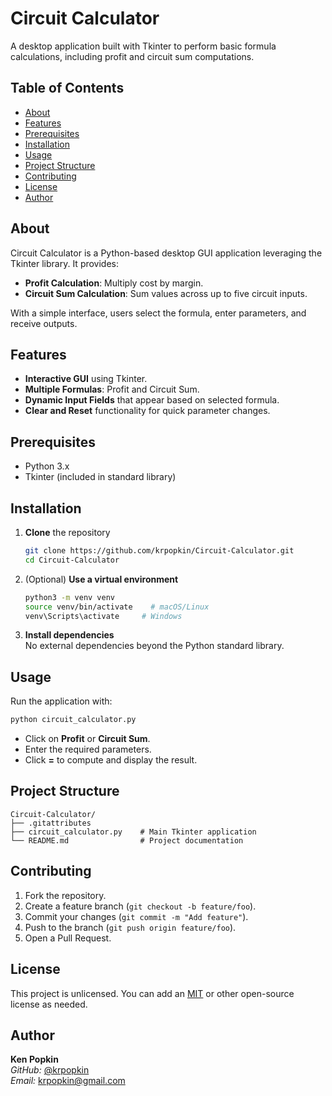 # Circuit Calculator

A desktop application built with Tkinter to perform basic formula calculations, including profit and circuit sum computations.

## Table of Contents

- [About](#about)  
- [Features](#features)  
- [Prerequisites](#prerequisites)  
- [Installation](#installation)  
- [Usage](#usage)  
- [Project Structure](#project-structure)  
- [Contributing](#contributing)  
- [License](#license)  
- [Author](#author)

## About

Circuit Calculator is a Python-based desktop GUI application leveraging the Tkinter library. It provides:

- **Profit Calculation**: Multiply cost by margin.  
- **Circuit Sum Calculation**: Sum values across up to five circuit inputs.

With a simple interface, users select the formula, enter parameters, and receive outputs.

## Features

- **Interactive GUI** using Tkinter.  
- **Multiple Formulas**: Profit and Circuit Sum.  
- **Dynamic Input Fields** that appear based on selected formula.  
- **Clear and Reset** functionality for quick parameter changes.

## Prerequisites

- Python 3.x  
- Tkinter (included in standard library)  

## Installation

1. **Clone** the repository  
   ```bash
   git clone https://github.com/krpopkin/Circuit-Calculator.git
   cd Circuit-Calculator
   ```

2. (Optional) **Use a virtual environment**  
   ```bash
   python3 -m venv venv
   source venv/bin/activate    # macOS/Linux
   venv\Scripts\activate     # Windows
   ```

3. **Install dependencies**  
   No external dependencies beyond the Python standard library.

## Usage

Run the application with:

```bash
python circuit_calculator.py
```

- Click on **Profit** or **Circuit Sum**.  
- Enter the required parameters.  
- Click **=** to compute and display the result.

## Project Structure

```
Circuit-Calculator/
├── .gitattributes
├── circuit_calculator.py    # Main Tkinter application
└── README.md                # Project documentation
```

## Contributing

1. Fork the repository.  
2. Create a feature branch (`git checkout -b feature/foo`).  
3. Commit your changes (`git commit -m "Add feature"`).  
4. Push to the branch (`git push origin feature/foo`).  
5. Open a Pull Request.

## License

This project is unlicensed. You can add an [MIT](https://opensource.org/licenses/MIT) or other open-source license as needed.

## Author

**Ken Popkin**  
*GitHub:* [@krpopkin](https://github.com/krpopkin)  
*Email:* krpopkin@gmail.com
